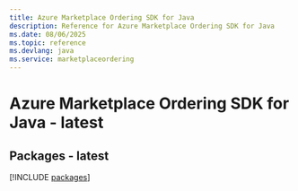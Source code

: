```yaml
---
title: Azure Marketplace Ordering SDK for Java
description: Reference for Azure Marketplace Ordering SDK for Java
ms.date: 08/06/2025
ms.topic: reference
ms.devlang: java
ms.service: marketplaceordering
---
```

# Azure Marketplace Ordering SDK for Java - latest
## Packages - latest
[!INCLUDE [packages](marketplace-ordering-index.md)]